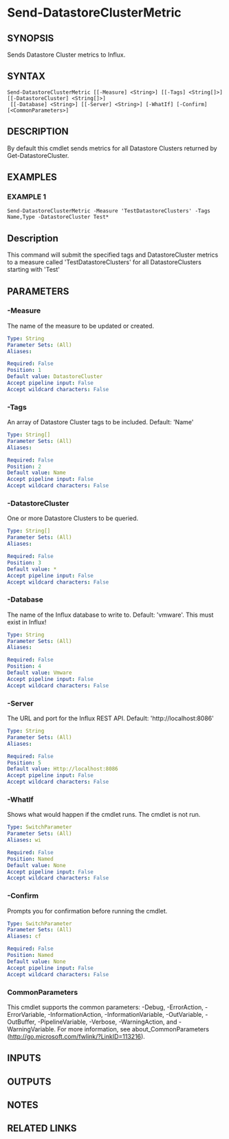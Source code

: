 # Send-DatastoreClusterMetric

## SYNOPSIS
Sends Datastore Cluster metrics to Influx.

## SYNTAX

```
Send-DatastoreClusterMetric [[-Measure] <String>] [[-Tags] <String[]>] [[-DatastoreCluster] <String[]>]
 [[-Database] <String>] [[-Server] <String>] [-WhatIf] [-Confirm] [<CommonParameters>]
```

## DESCRIPTION
By default this cmdlet sends metrics for all Datastore Clusters returned by Get-DatastoreCluster.

## EXAMPLES

### EXAMPLE 1
```
Send-DatastoreClusterMetric -Measure 'TestDatastoreClusters' -Tags Name,Type -DatastoreCluster Test*
```

Description
-----------
This command will submit the specified tags and DatastoreCluster metrics to a measure called 'TestDatastoreClusters' for all DatastoreClusters starting with 'Test'

## PARAMETERS

### -Measure
The name of the measure to be updated or created.

```yaml
Type: String
Parameter Sets: (All)
Aliases:

Required: False
Position: 1
Default value: DatastoreCluster
Accept pipeline input: False
Accept wildcard characters: False
```

### -Tags
An array of Datastore Cluster tags to be included.
Default: 'Name'

```yaml
Type: String[]
Parameter Sets: (All)
Aliases:

Required: False
Position: 2
Default value: Name
Accept pipeline input: False
Accept wildcard characters: False
```

### -DatastoreCluster
One or more Datastore Clusters to be queried.

```yaml
Type: String[]
Parameter Sets: (All)
Aliases:

Required: False
Position: 3
Default value: *
Accept pipeline input: False
Accept wildcard characters: False
```

### -Database
The name of the Influx database to write to.
Default: 'vmware'.
This must exist in Influx!

```yaml
Type: String
Parameter Sets: (All)
Aliases:

Required: False
Position: 4
Default value: Vmware
Accept pipeline input: False
Accept wildcard characters: False
```

### -Server
The URL and port for the Influx REST API.
Default: 'http://localhost:8086'

```yaml
Type: String
Parameter Sets: (All)
Aliases:

Required: False
Position: 5
Default value: Http://localhost:8086
Accept pipeline input: False
Accept wildcard characters: False
```

### -WhatIf
Shows what would happen if the cmdlet runs.
The cmdlet is not run.

```yaml
Type: SwitchParameter
Parameter Sets: (All)
Aliases: wi

Required: False
Position: Named
Default value: None
Accept pipeline input: False
Accept wildcard characters: False
```

### -Confirm
Prompts you for confirmation before running the cmdlet.

```yaml
Type: SwitchParameter
Parameter Sets: (All)
Aliases: cf

Required: False
Position: Named
Default value: None
Accept pipeline input: False
Accept wildcard characters: False
```

### CommonParameters
This cmdlet supports the common parameters: -Debug, -ErrorAction, -ErrorVariable, -InformationAction, -InformationVariable, -OutVariable, -OutBuffer, -PipelineVariable, -Verbose, -WarningAction, and -WarningVariable.
For more information, see about_CommonParameters (http://go.microsoft.com/fwlink/?LinkID=113216).

## INPUTS

## OUTPUTS

## NOTES

## RELATED LINKS
